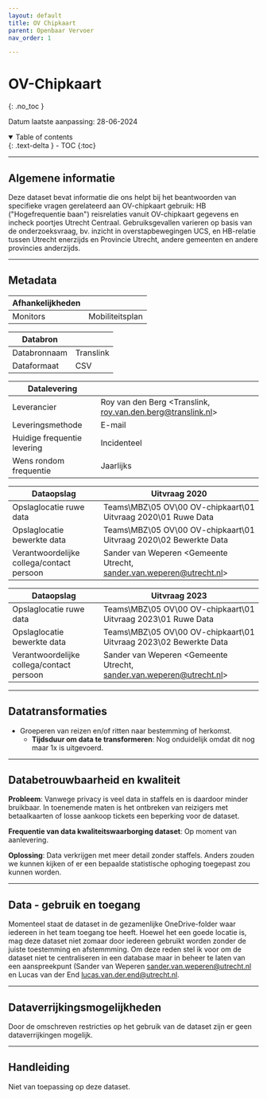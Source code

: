 ```yaml
---
layout: default
title: OV Chipkaart
parent: Openbaar Vervoer
nav_order: 1

---
```


# OV-Chipkaart

{: .no_toc }

Datum laatste aanpassing: 28-06-2024

<details open markdown="block">
  <summary>
    Table of contents
  </summary>
  {: .text-delta }
- TOC
{:toc}
</details>

---

## Algemene informatie

Deze dataset bevat informatie die ons helpt bij het beantwoorden van specifieke vragen gerelateerd aan OV-chipkaart gebruik: HB ("Hogefrequentie baan") reisrelaties vanuit OV-chipkaart gegevens en incheck poortjes Utrecht Centraal. Gebruiksgevallen varieren op basis van de onderzoeksvraag, bv. inzicht in overstapbewegingen UCS, en HB-relatie tussen Utrecht enerzijds en Provincie Utrecht, andere gemeenten en andere provincies anderzijds. 

---

## Metadata

| Afhankelijkheden |                 |
| ---------------- | --------------- |
| Monitors         | Mobiliteitsplan |

| Databron     |           |
| ------------ | --------- |
| Databronnaam | Translink |
| Dataformaat  | CSV       |

| Datalevering                |                                                             |
| --------------------------- | ----------------------------------------------------------- |
| Leverancier                 | Roy van den Berg <Translink, roy.van.den.berg@translink.nl> |
| Leveringsmethode            | E-mail                                                      |
| Huidige frequentie levering | Incidenteel                                                 |
| Wens rondom frequentie      | Jaarlijks                                                   |

| Dataopslag                                | Uitvraag 2020                                                |
| ----------------------------------------- | ------------------------------------------------------------ |
| Opslaglocatie ruwe data                   | Teams\MBZ\05 OV\00 OV-chipkaart\01 Uitvraag 2020\01 Ruwe Data |
| Opslaglocatie bewerkte data               | Teams\MBZ\05 OV\00 OV-chipkaart\01 Uitvraag 2020\02 Bewerkte Data |
| Verantwoordelijke collega/contact persoon | Sander van Weperen <Gemeente Utrecht, sander.van.weperen@utrecht.nl> |

| Dataopslag                                | Uitvraag 2023                                                |
| ----------------------------------------- | ------------------------------------------------------------ |
| Opslaglocatie ruwe data                   | Teams\MBZ\05 OV\00 OV-chipkaart\01 Uitvraag 2023\01 Ruwe Data |
| Opslaglocatie bewerkte data               | Teams\MBZ\05 OV\00 OV-chipkaart\01 Uitvraag 2023\02 Bewerkte Data |
| Verantwoordelijke collega/contact persoon | Sander van Weperen <Gemeente Utrecht, sander.van.weperen@utrecht.nl> |

---

## Datatransformaties

- Groeperen van reizen en/of ritten naar bestemming of herkomst.
  - **Tijdsduur om data te transformeren**:  Nog onduidelijk omdat dit nog maar 1x is uitgevoerd.

---

## Databetrouwbaarheid en kwaliteit

**Probleem**: Vanwege privacy is veel data in staffels en is daardoor minder bruikbaar. In toenemende maten is het ontbreken van reizigers met betaalkaarten of losse aankoop tickets een beperking voor de dataset.

**Frequentie van data kwaliteitswaarborging dataset**: Op moment van aanlevering.

**Oplossing**: Data verkrijgen met meer detail zonder staffels. Anders zouden we kunnen kijken of er een bepaalde statistische ophoging toegepast zou kunnen worden. 

---

## Data - gebruik en toegang

Momenteel staat de dataset in de gezamenlijke OneDrive-folder waar iedereen in het team toegang toe heeft. Hoewel het een goede locatie is, mag deze dataset niet zomaar door iedereen gebruikt worden zonder de juiste toestemming en afstemmming. Om deze reden stel ik voor om de dataset niet te centraliseren in een database maar in beheer te laten van een aanspreekpunt (Sander van Weperen <sander.van.weperen@utrecht.nl> en Lucas van der End <lucas.van.der.end@utrecht.nl>.

----

## Dataverrijkingsmogelijkheden

Door de omschreven restricties op het gebruik van de dataset zijn er geen dataverrijkingen mogelijk.

----

## Handleiding

Niet van toepassing op deze dataset.

